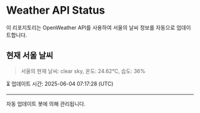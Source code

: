 
# Weather API Status

이 리포지토리는 OpenWeather API를 사용하여 서울의 날씨 정보를 자동으로 업데이트합니다.

## 현재 서울 날씨
> 서울의 현재 날씨: clear sky, 온도: 24.62°C, 습도: 36%

⏳ 업데이트 시간: 2025-06-04 07:17:28 (UTC)

---
자동 업데이트 봇에 의해 관리됩니다.
